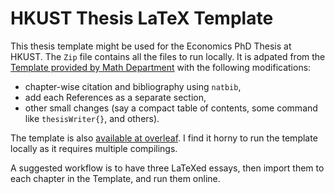 # HKUST Thesis LaTeX Template

This thesis template might be used for the Economics PhD Thesis at HKUST. The `Zip` file contains all the files to run locally. It is adpated from the [Template provided by Math Department](https://www.math.ust.hk/intranet/pg.php) with the following modifications:
  - chapter-wise citation and bibliography using `natbib`,
  - add each References as a separate section,
  - other small changes (say a compact table of contents, some command like `thesisWriter{}`, and others).
  
The template is also [available at overleaf](https://www.overleaf.com/read/hbbwnvpyjskf). I find it horny to run the template locally as it requires multiple compilings.

A suggested workflow is to have three LaTeXed essays, then import them to each chapter in the Template, and run them online.  
